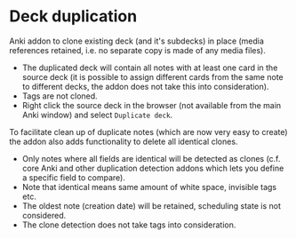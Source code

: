 # Deck duplication
Anki addon to clone existing deck (and it's subdecks) in place (media references retained, i.e. no separate copy is made of any media files).
- The duplicated deck will contain all notes with at least one card in the source deck (it is possible to assign different cards from the same note to different decks, the addon does not take this into consideration).
- Tags are not cloned.
- Right click the source deck in the browser (not available from the main Anki window) and select `Duplicate deck`.

To facilitate clean up of duplicate notes (which are now very easy to create) the addon also adds functionality to delete all identical clones.
- Only notes where all fields are identical will be detected as clones (c.f. core Anki and other duplication detection addons which lets you define a specific field to compare).
- Note that identical means same amount of white space, invisible tags etc.
- The oldest note (creation date) will be retained, scheduling state is not considered.
- The clone detection does not take tags into consideration.